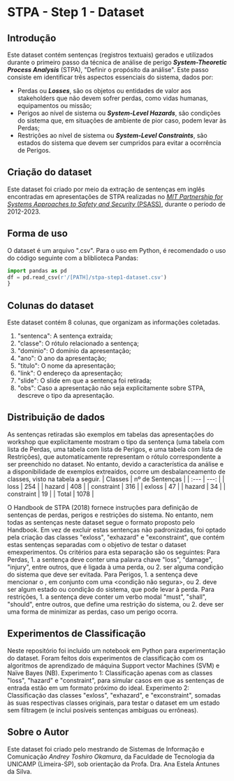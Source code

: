 # STPA - Step 1 - Dataset

## Introdução
Este dataset contém sentenças (registros textuais) gerados e utilizados durante o primeiro passo da técnica de análise de perigo ***System-Theoretic Process Analysis*** (STPA), "Definir o propósito da análise".
Este passo consiste em identificar três aspectos essenciais do sistema, dados por: 
- Perdas ou ***Losses***, são os objetos ou entidades de valor aos stakeholders que não devem sofrer perdas, como vidas humanas, equipamentos ou missão;
- Perigos ao nível de sistema ou ***System-Level Hazards***, são condições do sistema que, em situações de ambiente de pior caso, podem levar às Perdas;
- Restrições ao nível de sistema ou ***System-Level Constraints***, são estados do sistema que devem ser cumpridos para evitar a ocorrência de Perigos.

## Criação do dataset
Este dataset foi criado por meio da extração de sentenças em inglês encontradas em apresentações de STPA realizadas no [*MIT Partnership for Systems Approaches to Safety and Security* (PSASS)](https://psas.scripts.mit.edu/home/), durante o período de 2012-2023.

## Forma de uso
O dataset é um arquivo ".csv".
Para o uso em Python, é recomendado o uso do código seguinte com a bliblioteca Pandas:
```python
import pandas as pd
df = pd.read_csv(r'/[PATH]/stpa-step1-dataset.csv')
}
```
## Colunas do dataset
Este dataset contém 8 colunas, que organizam as informações coletadas.
1. "sentenca": A sentença extraída;
2. "classe": O rótulo relacionado a sentença;
3. "dominio": O domínio da apresentação;
4. "ano": O ano da apresentação;
5. "titulo": O nome da apresentação;
6. "link": O endereço da apresentação;
7. "slide": O slide em que a sentença foi retirada;
8. "obs": Caso a apresentação não seja explicitamente sobre STPA, descreve o tipo da apresentação.

## Distribuição de dados
As sentenças retiradas são exemplos em tabelas das apresentações do workshop que explicitamente mostram o tipo da sentença (uma tabela com lista de Perdas, uma tabela com lista de Perigos, e uma tabela com lista de Restrições), que automaticamente representam o rótulo correspondente a ser preenchido no dataset.
No entanto, devido a característica da análise e a disponibilidade de exemplos extreaídos, ocorre um desbalanceamento de classes, visto na tabela a seguir.
| Classes  | nº de Sentenças |
| :---     |        ---: |
| loss  | 254  |
| hazard  | 408  |
| constraint  | 316  |
| exloss  | 47  |
| hazard  | 34  |
| constraint  | 19  |
| Total  | 1078  |

O Handbook de STPA (2018) fornece instruções para definição de sentenças de perdas, perigos e restrições do sistema. No entanto, nem todas as sentenças neste dataset segue o formato proposto pelo Handbook. Em vez de excluir estas sentenças não padronizadas, foi optado pela criação das classes "exloss", "exhazard" e "exconstraint", que contém estas sentenças separadas com o objetivo de testar o dataset emexperimentos.
Os critérios para esta separação são os seguintes:
Para Perdas, 1. a sentença deve conter uma palavra chave "loss", "damage", "injury", entre outros, que é ligada à uma perda, ou 2. ser alguma condição do sistema que deve ser evitada.
Para Perigos, 1. a sentença deve mencionar o <sistema>, em conjunto com uma <condição não segura>, ou 2. deve ser algum estado ou condição do sistema, que pode levar à perda.
Para restrições, 1. a sentença deve conter um verbo modal "must", "shall", "should", entre outros, que define uma restrição do sistema, ou 2. deve ser uma forma de minimizar as perdas, caso um perigo ocorra.

## Experimentos de Classificação
Neste repositório foi incluído um notebook em Python para experimentação do dataset.
Foram feitos dois experimentos de classificação com os algoritmos de aprendizado de máquina Support vector Machines (SVM) e Naïve Bayes (NB).
Experimento 1: Classificação apenas com as classes "loss", "hazard" e "constraint", para simular casos em que as sentenças de entrada estão em um formato próximo do ideal.
Experimento 2: Classificação das classes "exloss", "exhazard", e "exconstraint", somadas às suas respectivas classes originais, para testar o dataset em um estado sem filtragem (e inclui posíveis sentenças ambíguas ou errôneas).

## Sobre o Autor
Este dataset foi criado pelo mestrando de Sistemas de Informação e Comunicação *Andrey Toshiro Okamura*, da Faculdade de Tecnologia da UNICAMP (Limeira-SP), sob orientação da Profa. Dra. Ana Estela Antunes da Silva.
